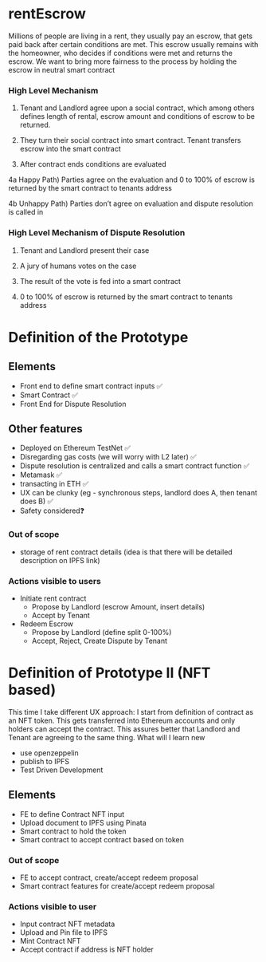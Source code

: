 # rentEscrow

Millions of people are living in a rent, they usually pay an escrow, that gets paid back after certain conditions are met. This escrow usually remains with the homeowner, who decides if conditions were met and returns the escrow. We want to bring more fairness to the process by holding the escrow in neutral smart contract

### High Level Mechanism

1) Tenant and Landlord agree upon a social contract, which among others defines length of rental, escrow amount and conditions of escrow to be returned. 

2) They turn their social contract into smart contract. Tenant transfers escrow into the smart contract

3) After contract ends conditions are evaluated

4a Happy Path) Parties agree on the evaluation and 0 to 100% of escrow is returned by the smart contract to tenants address

4b Unhappy Path) Parties don’t agree on evaluation and dispute resolution is called in

### High Level Mechanism of Dispute Resolution

1) Tenant and Landlord present their case

2) A jury of humans votes on the case

3) The result of the vote is fed into a smart contract

4)  0 to 100% of escrow is returned by the smart contract to tenants address

# Definition of the Prototype

## Elements

- Front end to define smart contract inputs ✅
- Smart Contract ✅
- Front End for Dispute Resolution

## Other features

- Deployed on Ethereum TestNet ✅
- Disregarding gas costs (we will worry with L2 later) ✅
- Dispute resolution is centralized and calls a smart contract function ✅
- Metamask ✅
- transacting in ETH ✅
- UX can be clunky (eg - synchronous steps, landlord does A, then tenant does B) ✅
- Safety considered❓

### Out of scope

- storage of rent contract details (idea is that there will be detailed description on IPFS link)

### Actions visible to users

- Initiate rent contract
    - Propose by Landlord (escrow Amount, insert details)
    - Accept by Tenant
- Redeem Escrow
    - Propose by Landlord (define split 0-100%)
    - Accept, Reject, Create Dispute by Tenant

# Definition of Prototype II (NFT based)
This time I take different UX approach: I start from definition of contract as an NFT token. This gets transferred into Ethereum accounts and only holders can accept the contract. This assures better that Landlord and Tenant are agreeing to the same thing. 
What will I learn new
- use openzeppelin
- publish to IPFS
- Test Driven Development
## Elements
- FE to define Contract NFT input
- Upload document to IPFS using Pinata
- Smart contract to hold the token
- Smart contract to accept contract based on token

### Out of scope
- FE to accept contract, create/accept redeem proposal
- Smart contract features for create/accept redeem proposal

### Actions visible to user
- Input contract NFT metadata
- Upload and Pin file to IPFS
- Mint Contract NFT
- Accept contract if address is NFT holder
